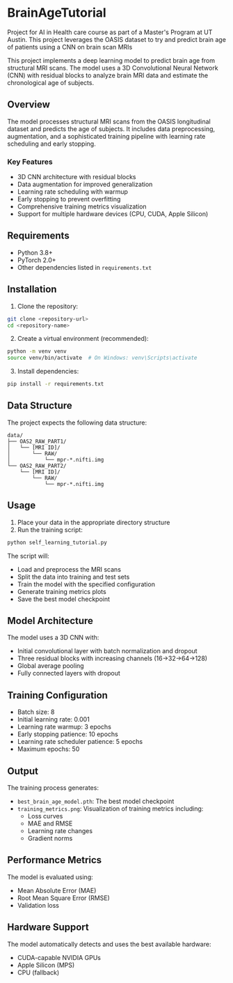 # BrainAgeTutorial
Project for AI in Health care course as part of a Master's Program at UT Austin. This project leverages the OASIS dataset to try and predict brain age of patients using a CNN on brain scan MRIs 

This project implements a deep learning model to predict brain age from structural MRI scans. The model uses a 3D Convolutional Neural Network (CNN) with residual blocks to analyze brain MRI data and estimate the chronological age of subjects.

## Overview

The model processes structural MRI scans from the OASIS longitudinal dataset and predicts the age of subjects. It includes data preprocessing, augmentation, and a sophisticated training pipeline with learning rate scheduling and early stopping.

### Key Features

- 3D CNN architecture with residual blocks
- Data augmentation for improved generalization
- Learning rate scheduling with warmup
- Early stopping to prevent overfitting
- Comprehensive training metrics visualization
- Support for multiple hardware devices (CPU, CUDA, Apple Silicon)

## Requirements

- Python 3.8+
- PyTorch 2.0+
- Other dependencies listed in `requirements.txt`

## Installation

1. Clone the repository:
```bash
git clone <repository-url>
cd <repository-name>
```

2. Create a virtual environment (recommended):
```bash
python -m venv venv
source venv/bin/activate  # On Windows: venv\Scripts\activate
```

3. Install dependencies:
```bash
pip install -r requirements.txt
```

## Data Structure

The project expects the following data structure:
```
data/
├── OAS2_RAW_PART1/
│   └── [MRI ID]/
│       └── RAW/
│           └── mpr-*.nifti.img
└── OAS2_RAW_PART2/
    └── [MRI ID]/
        └── RAW/
            └── mpr-*.nifti.img
```

## Usage

1. Place your data in the appropriate directory structure
2. Run the training script:
```bash
python self_learning_tutorial.py
```

The script will:
- Load and preprocess the MRI scans
- Split the data into training and test sets
- Train the model with the specified configuration
- Generate training metrics plots
- Save the best model checkpoint

## Model Architecture

The model uses a 3D CNN with:
- Initial convolutional layer with batch normalization and dropout
- Three residual blocks with increasing channels (16→32→64→128)
- Global average pooling
- Fully connected layers with dropout

## Training Configuration

- Batch size: 8
- Initial learning rate: 0.001
- Learning rate warmup: 3 epochs
- Early stopping patience: 10 epochs
- Learning rate scheduler patience: 5 epochs
- Maximum epochs: 50

## Output

The training process generates:
- `best_brain_age_model.pth`: The best model checkpoint
- `training_metrics.png`: Visualization of training metrics including:
  - Loss curves
  - MAE and RMSE
  - Learning rate changes
  - Gradient norms

## Performance Metrics

The model is evaluated using:
- Mean Absolute Error (MAE)
- Root Mean Square Error (RMSE)
- Validation loss

## Hardware Support

The model automatically detects and uses the best available hardware:
- CUDA-capable NVIDIA GPUs
- Apple Silicon (MPS)
- CPU (fallback)

